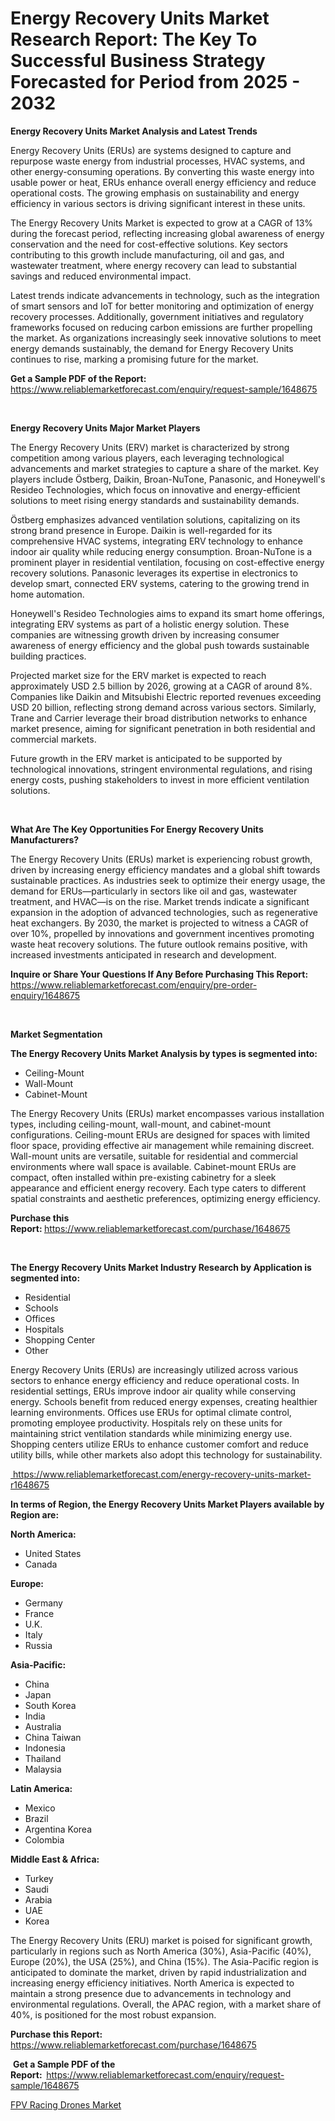 <p><h1>Energy Recovery Units Market Research Report: The Key To Successful Business Strategy Forecasted for Period from 2025 - 2032</h1></p><p><strong>Energy Recovery Units Market Analysis and Latest Trends</strong></p>
<p><p>Energy Recovery Units (ERUs) are systems designed to capture and repurpose waste energy from industrial processes, HVAC systems, and other energy-consuming operations. By converting this waste energy into usable power or heat, ERUs enhance overall energy efficiency and reduce operational costs. The growing emphasis on sustainability and energy efficiency in various sectors is driving significant interest in these units.</p><p>The Energy Recovery Units Market is expected to grow at a CAGR of 13% during the forecast period, reflecting increasing global awareness of energy conservation and the need for cost-effective solutions. Key sectors contributing to this growth include manufacturing, oil and gas, and wastewater treatment, where energy recovery can lead to substantial savings and reduced environmental impact. </p><p>Latest trends indicate advancements in technology, such as the integration of smart sensors and IoT for better monitoring and optimization of energy recovery processes. Additionally, government initiatives and regulatory frameworks focused on reducing carbon emissions are further propelling the market. As organizations increasingly seek innovative solutions to meet energy demands sustainably, the demand for Energy Recovery Units continues to rise, marking a promising future for the market.</p></p>
<p><strong>Get a Sample PDF of the Report:&nbsp;</strong> <a href="https://www.reliablemarketforecast.com/enquiry/request-sample/1648675?utm_campaign=2015&utm_medium=2&utm_source=Github&utm_content=ia&utm_term=18022025&utm_id=energy-recovery-units">https://www.reliablemarketforecast.com/enquiry/request-sample/1648675</a></p>
<p>&nbsp;</p>
<p><strong>Energy Recovery Units Major Market Players</strong></p>
<p><p>The Energy Recovery Units (ERV) market is characterized by strong competition among various players, each leveraging technological advancements and market strategies to capture a share of the market. Key players include Östberg, Daikin, Broan-NuTone, Panasonic, and Honeywell's Resideo Technologies, which focus on innovative and energy-efficient solutions to meet rising energy standards and sustainability demands.</p><p>Östberg emphasizes advanced ventilation solutions, capitalizing on its strong brand presence in Europe. Daikin is well-regarded for its comprehensive HVAC systems, integrating ERV technology to enhance indoor air quality while reducing energy consumption. Broan-NuTone is a prominent player in residential ventilation, focusing on cost-effective energy recovery solutions. Panasonic leverages its expertise in electronics to develop smart, connected ERV systems, catering to the growing trend in home automation.</p><p>Honeywell's Resideo Technologies aims to expand its smart home offerings, integrating ERV systems as part of a holistic energy solution. These companies are witnessing growth driven by increasing consumer awareness of energy efficiency and the global push towards sustainable building practices.</p><p>Projected market size for the ERV market is expected to reach approximately USD 2.5 billion by 2026, growing at a CAGR of around 8%. Companies like Daikin and Mitsubishi Electric reported revenues exceeding USD 20 billion, reflecting strong demand across various sectors. Similarly, Trane and Carrier leverage their broad distribution networks to enhance market presence, aiming for significant penetration in both residential and commercial markets.</p><p>Future growth in the ERV market is anticipated to be supported by technological innovations, stringent environmental regulations, and rising energy costs, pushing stakeholders to invest in more efficient ventilation solutions.</p></p>
<p>&nbsp;</p>
<p><strong>What Are The Key Opportunities For Energy Recovery Units Manufacturers?</strong></p>
<p><p>The Energy Recovery Units (ERUs) market is experiencing robust growth, driven by increasing energy efficiency mandates and a global shift towards sustainable practices. As industries seek to optimize their energy usage, the demand for ERUs—particularly in sectors like oil and gas, wastewater treatment, and HVAC—is on the rise. Market trends indicate a significant expansion in the adoption of advanced technologies, such as regenerative heat exchangers. By 2030, the market is projected to witness a CAGR of over 10%, propelled by innovations and government incentives promoting waste heat recovery solutions. The future outlook remains positive, with increased investments anticipated in research and development.</p></p>
<p><strong>Inquire or Share Your Questions If Any Before Purchasing This Report:</strong> <a href="https://www.reliablemarketforecast.com/enquiry/pre-order-enquiry/1648675?utm_campaign=2015&utm_medium=2&utm_source=Github&utm_content=ia&utm_term=18022025&utm_id=energy-recovery-units">https://www.reliablemarketforecast.com/enquiry/pre-order-enquiry/1648675</a></p>
<p>&nbsp;</p>
<p><strong>Market Segmentation</strong></p>
<p><strong>The Energy Recovery Units Market Analysis by types is segmented into:</strong></p>
<p><ul><li>Ceiling-Mount</li><li>Wall-Mount</li><li>Cabinet-Mount</li></ul></p>
<p><p>The Energy Recovery Units (ERUs) market encompasses various installation types, including ceiling-mount, wall-mount, and cabinet-mount configurations. Ceiling-mount ERUs are designed for spaces with limited floor space, providing effective air management while remaining discreet. Wall-mount units are versatile, suitable for residential and commercial environments where wall space is available. Cabinet-mount ERUs are compact, often installed within pre-existing cabinetry for a sleek appearance and efficient energy recovery. Each type caters to different spatial constraints and aesthetic preferences, optimizing energy efficiency.</p></p>
<p><strong>Purchase this Report:&nbsp;</strong><a href="https://www.reliablemarketforecast.com/purchase/1648675?utm_campaign=2015&utm_medium=2&utm_source=Github&utm_content=ia&utm_term=18022025&utm_id=energy-recovery-units">https://www.reliablemarketforecast.com/purchase/1648675</a></p>
<p>&nbsp;</p>
<p><strong>The Energy Recovery Units Market Industry Research by Application is segmented into:</strong></p>
<p><ul><li>Residential</li><li>Schools</li><li>Offices</li><li>Hospitals</li><li>Shopping Center</li><li>Other</li></ul></p>
<p><p>Energy Recovery Units (ERUs) are increasingly utilized across various sectors to enhance energy efficiency and reduce operational costs. In residential settings, ERUs improve indoor air quality while conserving energy. Schools benefit from reduced energy expenses, creating healthier learning environments. Offices use ERUs for optimal climate control, promoting employee productivity. Hospitals rely on these units for maintaining strict ventilation standards while minimizing energy use. Shopping centers utilize ERUs to enhance customer comfort and reduce utility bills, while other markets also adopt this technology for sustainability.</p></p>
<p><a href="https://www.reliablemarketforecast.com/energy-recovery-units-market-r1648675?utm_campaign=2015&utm_medium=2&utm_source=Github&utm_content=ia&utm_term=18022025&utm_id=energy-recovery-units">&nbsp;https://www.reliablemarketforecast.com/energy-recovery-units-market-r1648675</a></p>
<p><strong>In terms of Region, the Energy Recovery Units Market Players available by Region are:</strong></p>
<p>
    <p> <strong> North America: </strong>
        <ul>
            <li>United States</li>
            <li>Canada</li>
        </ul>
        </p> 
    <p> <strong> Europe: </strong>
        <ul>
            <li>Germany</li>
            <li>France</li>
            <li>U.K.</li>
            <li>Italy</li>
            <li>Russia</li>
        </ul>
        </p> 
    <p> <strong> Asia-Pacific: </strong>
        <ul>
            <li>China</li>
            <li>Japan</li>
            <li>South Korea</li>
            <li>India</li>
            <li>Australia</li>
            <li>China Taiwan</li>
            <li>Indonesia</li>
            <li>Thailand</li>
            <li>Malaysia</li>
        </ul>
        </p> 
    <p> <strong> Latin America: </strong>
        <ul>
            <li>Mexico</li>
            <li>Brazil</li>
            <li>Argentina Korea</li>
            <li>Colombia</li>
        </ul>
        </p> 
    <p> <strong> Middle East & Africa: </strong>
        <ul>
            <li>Turkey</li>
            <li>Saudi</li>
            <li>Arabia</li>
            <li>UAE</li>
            <li>Korea</li>
        </ul>
    </p>
    </p>
<p><p>The Energy Recovery Units (ERU) market is poised for significant growth, particularly in regions such as North America (30%), Asia-Pacific (40%), Europe (20%), the USA (25%), and China (15%). The Asia-Pacific region is anticipated to dominate the market, driven by rapid industrialization and increasing energy efficiency initiatives. North America is expected to maintain a strong presence due to advancements in technology and environmental regulations. Overall, the APAC region, with a market share of 40%, is positioned for the most robust expansion.</p></p>
<p><strong>Purchase this Report: </strong><a href="https://www.reliablemarketforecast.com/purchase/1648675?utm_campaign=2015&utm_medium=2&utm_source=Github&utm_content=ia&utm_term=18022025&utm_id=energy-recovery-units">https://www.reliablemarketforecast.com/purchase/1648675</a></p>
<p>&nbsp;<strong>Get a Sample PDF of the Report:&nbsp;&nbsp;</strong><a href="https://www.reliablemarketforecast.com/enquiry/request-sample/1648675?utm_campaign=2015&utm_medium=2&utm_source=Github&utm_content=ia&utm_term=18022025&utm_id=energy-recovery-units">https://www.reliablemarketforecast.com/enquiry/request-sample/1648675</a></p>
<p><strong></strong></p>
<p><p><a href="https://github.com/santosh758595/Market-Research-Report-List-7/blob/main/fpv-racing-drones-market.md?utm_campaign=2015&utm_medium=2&utm_source=Github&utm_content=ia&utm_term=18022025&utm_id=energy-recovery-units">FPV Racing Drones Market</a></p></p>